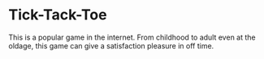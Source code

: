 # Tick-Tack-Toe
This is a popular game in the internet. From childhood to adult even at the oldage, this game can give a satisfaction pleasure in off time. 
